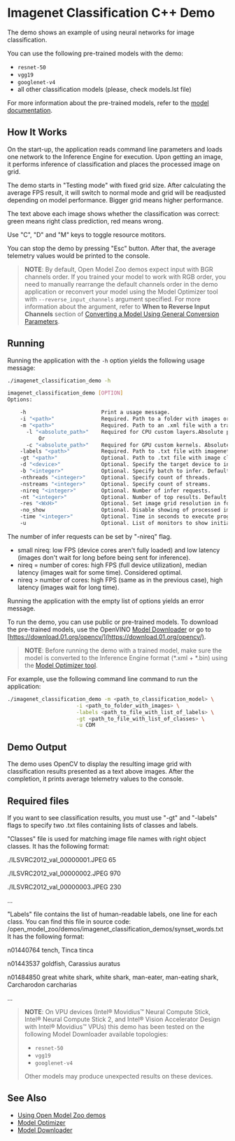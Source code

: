 # Imagenet Classification C++ Demo

The demo shows an example of using neural networks for image classification.

You can use the following pre-trained models with the demo:

* `resnet-50`
* `vgg19`
* `googlenet-v4`
* all other classification models (please, check models.lst file)

For more information about the pre-trained models, refer to the [model documentation](../../models/public/index.md).

## How It Works

On the start-up, the application reads command line parameters and loads one network to the Inference Engine for execution. Upon getting an image, it performs inference of classification and places the processed image on grid.

The demo starts in "Testing mode" with fixed grid size. After calculating the average FPS result, it will switch to
normal mode and grid will be readjusted depending on model performance. Bigger grid means higher performance.

The text above each image shows whether the classification was correct: green means right class prediction, red means wrong.

Use "C", "D" and "M" keys to toggle resource motitors.

You can stop the demo by pressing "Esc" button. After that, the average telemetry values would be printed to the console.

> **NOTE**: By default, Open Model Zoo demos expect input with BGR channels order. If you trained your model to work with RGB order, you need to manually rearrange the default channels order in the demo application or reconvert your model using the Model Optimizer tool with `--reverse_input_channels` argument specified. For more information about the argument, refer to **When to Reverse Input Channels** section of [Converting a Model Using General Conversion Parameters](https://docs.openvinotoolkit.org/latest/_docs_MO_DG_prepare_model_convert_model_Converting_Model_General.html).

## Running

Running the application with the <code>-h</code> option yields the following usage message:
```sh
./imagenet_classification_demo -h

imagenet_classification_demo [OPTION]
Options:

    -h                        Print a usage message.
    -i "<path>"               Required. Path to a folder with images or path to an image files: a .ubyte file for LeNet and a .bmp file for the other networks.
    -m "<path>"               Required. Path to an .xml file with a trained model.
      -l "<absolute_path>"    Required for CPU custom layers.Absolute path to a shared library with the kernels implementation.
          Or
      -c "<absolute_path>"    Required for GPU custom kernels. Absolute path to the .xml file with kernels description.
    -labels "<path>"          Required. Path to .txt file with imagenet labels.
    -gt "<path>"              Optional. Path to .txt file with image classes.
    -d "<device>"             Optional. Specify the target device to infer on (the list of available devices is shown below). Default value is CPU. Sample will look for a suitable plugin for device specified.
    -b "<integer>"            Optional. Specify batch to infer. Default value is 1.
    -nthreads "<integer>"     Optional. Specify count of threads.
    -nstreams "<integer>"     Optional. Specify count of streams.
    -nireq "<integer>"        Optional. Number of infer requests.
    -nt "<integer>"           Optional. Number of top results. Default value is 5. Must be >= 1.
    -res "<WxH>"              Optional. Set image grid resolution in format WxH. Default value is 1920x1080.
    -no_show                  Optional. Disable showing of processed images.
    -time "<integer>"         Optional. Time in seconds to execute program. Default is -1 (infinite time).
    -u                        Optional. List of monitors to show initially.
```

The number of infer requests can be set by "-nireq" flag.
* small nireq: low FPS (device cores aren't fully loaded) and low latency (images don't wait for long before being sent
for inference).
* nireq = number of cores: high FPS (full device utilization), median latency (images wait for some time). Considered optimal.
* nireq > number of cores: high FPS (same as in the previous case), high latency (images wait for long time).

Running the application with the empty list of options yields an error message.

To run the demo, you can use public or pre-trained models. To download the pre-trained models, use the OpenVINO [Model Downloader](../../tools/downloader/README.md) or go to [https://download.01.org/opencv/](https://download.01.org/opencv/).

> **NOTE**: Before running the demo with a trained model, make sure the model is converted to the Inference Engine format (\*.xml + \*.bin) using the [Model Optimizer tool](https://docs.openvinotoolkit.org/latest/_docs_MO_DG_Deep_Learning_Model_Optimizer_DevGuide.html).

For example, use the following command line command to run the application:
```sh
./imagenet_classification_demo -m <path_to_classification_model> \
                      -i <path_to_folder_with_images> \
                      -labels <path_to_file_with_list_of_labels> \
                      -gt <path_to_file_with_list_of_classes> \
                      -u CDM
```

## Demo Output

The demo uses OpenCV to display the resulting image grid with classification results presented as a text above images.
After the completion, it prints average telemetry values to the console.

## Required files

If you want to see classification results, you must use "-gt" and "-labels" flags to specify two .txt files
containing lists of classes and labels.

"Classes" file is used for matching image file names with right object classes.
It has the following format:

./ILSVRC2012_val_00000001.JPEG 65

./ILSVRC2012_val_00000002.JPEG 970

./ILSVRC2012_val_00000003.JPEG 230

...

"Labels" file contains the list of human-readable labels, one line for each class.
You can find this file in source code: /open_model_zoo/demos/imagenet_classification_demos/synset_words.txt
It has the following format:

n01440764 tench, Tinca tinca

n01443537 goldfish, Carassius auratus

n01484850 great white shark, white shark, man-eater, man-eating shark, Carcharodon carcharias

...

> **NOTE**: On VPU devices (Intel® Movidius™ Neural Compute Stick, Intel® Neural Compute Stick 2, and Intel® Vision Accelerator Design with Intel® Movidius™ VPUs) this demo has been tested on the following Model Downloader available topologies: 
>* `resnet-50`
>* `vgg19`
>* `googlenet-v4`
>
> Other models may produce unexpected results on these devices.

## See Also
* [Using Open Model Zoo demos](../README.md)
* [Model Optimizer](https://docs.openvinotoolkit.org/latest/_docs_MO_DG_Deep_Learning_Model_Optimizer_DevGuide.html)
* [Model Downloader](../../tools/downloader/README.md)